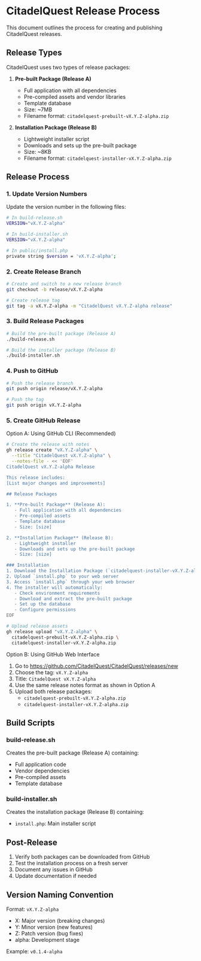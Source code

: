 # CitadelQuest Release Process

This document outlines the process for creating and publishing CitadelQuest releases.

## Release Types

CitadelQuest uses two types of release packages:

1. **Pre-built Package (Release A)**
   - Full application with all dependencies
   - Pre-compiled assets and vendor libraries
   - Template database
   - Size: ~7MB
   - Filename format: `citadelquest-prebuilt-vX.Y.Z-alpha.zip`

2. **Installation Package (Release B)**
   - Lightweight installer script
   - Downloads and sets up the pre-built package
   - Size: ~8KB
   - Filename format: `citadelquest-installer-vX.Y.Z-alpha.zip`

## Release Process

### 1. Update Version Numbers

Update the version number in the following files:
```bash
# In build-release.sh
VERSION="vX.Y.Z-alpha"

# In build-installer.sh
VERSION="vX.Y.Z-alpha"

# In public/install.php
private string $version = 'vX.Y.Z-alpha';
```

### 2. Create Release Branch

```bash
# Create and switch to a new release branch
git checkout -b release/vX.Y.Z-alpha

# Create release tag
git tag -a vX.Y.Z-alpha -m "CitadelQuest vX.Y.Z-alpha release"
```

### 3. Build Release Packages

```bash
# Build the pre-built package (Release A)
./build-release.sh

# Build the installer package (Release B)
./build-installer.sh
```

### 4. Push to GitHub

```bash
# Push the release branch
git push origin release/vX.Y.Z-alpha

# Push the tag
git push origin vX.Y.Z-alpha
```

### 5. Create GitHub Release

Option A: Using GitHub CLI (Recommended)
```bash
# Create the release with notes
gh release create "vX.Y.Z-alpha" \
  --title "CitadelQuest vX.Y.Z-alpha" \
  --notes-file - << 'EOF'
CitadelQuest vX.Y.Z-alpha Release

This release includes:
[List major changes and improvements]

## Release Packages

1. **Pre-built Package** (Release A):
   - Full application with all dependencies
   - Pre-compiled assets
   - Template database
   - Size: [size]

2. **Installation Package** (Release B):
   - Lightweight installer
   - Downloads and sets up the pre-built package
   - Size: [size]

### Installation
1. Download the Installation Package (`citadelquest-installer-vX.Y.Z-alpha.zip`)
2. Upload `install.php` to your web server
3. Access `install.php` through your web browser
4. The installer will automatically:
   - Check environment requirements
   - Download and extract the pre-built package
   - Set up the database
   - Configure permissions
EOF

# Upload release assets
gh release upload "vX.Y.Z-alpha" \
  citadelquest-prebuilt-vX.Y.Z-alpha.zip \
  citadelquest-installer-vX.Y.Z-alpha.zip
```

Option B: Using GitHub Web Interface
1. Go to https://github.com/CitadelQuest/CitadelQuest/releases/new
2. Choose the tag: `vX.Y.Z-alpha`
3. Title: `CitadelQuest vX.Y.Z-alpha`
4. Use the same release notes format as shown in Option A
5. Upload both release packages:
   - `citadelquest-prebuilt-vX.Y.Z-alpha.zip`
   - `citadelquest-installer-vX.Y.Z-alpha.zip`

## Build Scripts

### build-release.sh
Creates the pre-built package (Release A) containing:
- Full application code
- Vendor dependencies
- Pre-compiled assets
- Template database

### build-installer.sh
Creates the installation package (Release B) containing:
- `install.php`: Main installer script

## Post-Release

1. Verify both packages can be downloaded from GitHub
2. Test the installation process on a fresh server
3. Document any issues in GitHub
4. Update documentation if needed

## Version Naming Convention

Format: `vX.Y.Z-alpha`
- X: Major version (breaking changes)
- Y: Minor version (new features)
- Z: Patch version (bug fixes)
- alpha: Development stage

Example: `v0.1.4-alpha`
